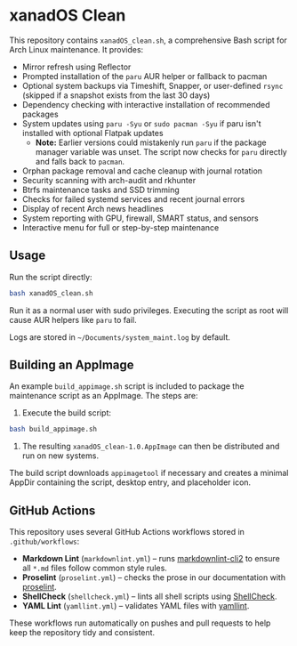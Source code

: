 # xanadOS Clean

This repository contains `xanadOS_clean.sh`, a comprehensive Bash script for
Arch Linux maintenance. It provides:

- Mirror refresh using Reflector
- Prompted installation of the `paru` AUR helper or fallback to pacman
- Optional system backups via Timeshift, Snapper, or user-defined `rsync` \
  (skipped if a snapshot exists from the last 30 days)
- Dependency checking with interactive installation of recommended packages
- System updates using `paru -Syu` or `sudo pacman -Syu` if paru isn't installed
  with optional Flatpak updates
  - **Note:** Earlier versions could mistakenly run `paru` if the package
    manager variable was unset. The script now checks for `paru` directly and
    falls back to `pacman`.
- Orphan package removal and cache cleanup with journal rotation
- Security scanning with arch-audit and rkhunter
- Btrfs maintenance tasks and SSD trimming
- Checks for failed systemd services and recent journal errors
- Display of recent Arch news headlines
- System reporting with GPU, firewall, SMART status, and sensors
- Interactive menu for full or step-by-step maintenance

## Usage

Run the script directly:

```bash
bash xanadOS_clean.sh
```

Run it as a normal user with sudo privileges. Executing the script as root will
cause AUR helpers like `paru` to fail.

Logs are stored in `~/Documents/system_maint.log` by default.

## Building an AppImage

An example `build_appimage.sh` script is included to package the maintenance
script as an AppImage. The steps are:

1. Execute the build script:

```bash
bash build_appimage.sh
```

1. The resulting `xanadOS_clean-1.0.AppImage` can then be distributed and run
   on new systems.

The build script downloads `appimagetool` if necessary and creates a minimal
AppDir containing the script, desktop entry, and placeholder icon.

## GitHub Actions

This repository uses several GitHub Actions workflows stored in
`.github/workflows`:

- **Markdown Lint** (`markdownlint.yml`) – runs
  [markdownlint-cli2](https://github.com/DavidAnson/markdownlint-cli2) to ensure
  all `*.md` files follow common style rules.
- **Proselint** (`proselint.yml`) – checks the prose in our documentation with
  [proselint](https://github.com/amperser/proselint).
- **ShellCheck** (`shellcheck.yml`) – lints all shell scripts using
  [ShellCheck](https://github.com/koalaman/shellcheck).
- **YAML Lint** (`yamllint.yml`) – validates YAML files with
  [yamllint](https://github.com/adrienverge/yamllint).

These workflows run automatically on pushes and pull requests to help keep the
repository tidy and consistent.
